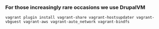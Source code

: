 ### For those increasingly rare occasions we use DrupalVM
```
vagrant plugin install vagrant-share vagrant-hostsupdater vagrant-vbguest vagrant-aws vagrant-auto_network vagrant-bindfs
```
